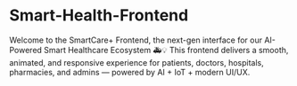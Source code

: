# Smart-Health-Frontend
Welcome to the SmartCare+ Frontend, the next-gen interface for our AI-Powered Smart Healthcare Ecosystem 🚑💡 This frontend delivers a smooth, animated, and responsive experience for patients, doctors, hospitals, pharmacies, and admins — powered by AI + IoT + modern UI/UX.
